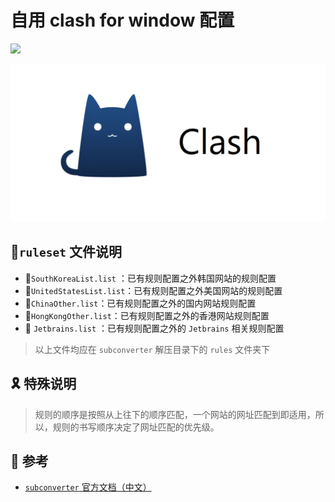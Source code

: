 # 自用 clash for window 配置

![](https://img.shields.io/badge/Clash%20for%20Window-V0.19.17-%234f8ef5)

![](https://raw.githubusercontent.com/Parantric/picture-bed/main/202205120701166.jpg)

## :bookmark_tabs:`ruleset` 文件说明

-   :bookmark:`SouthKoreaList.list` ：已有规则配置之外韩国网站的规则配置
-   :bookmark:`UnitedStatesList.list`：已有规则配置之外美国网站的规则配置
-   :bookmark:`ChinaOther.list`：已有规则配置之外的国内网站规则配置
-   :bookmark:`HongKongOther.list`：已有规则配置之外的香港网站规则配置
-   :bookmark: `Jetbrains.list` ：已有规则配置之外的 `Jetbrains` 相关规则配置

>   以上文件均应在 `subconverter` 解压目录下的 `rules` 文件夹下

## :reminder_ribbon: 特殊说明

>   规则的顺序是按照从上往下的顺序匹配，一个网站的网址匹配到即适用，所以，规则的书写顺序决定了网址匹配的优先级。

## :pushpin: 参考

-   [`subconverter` 官方文档（中文）](https://github.com/tindy2013/subconverter/blob/master/README-cn.md)
